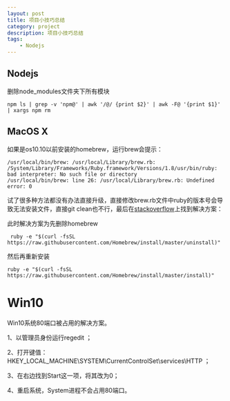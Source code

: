 ```yaml
---
layout: post
title: 项目小技巧总结
category: project
description: 项目小技巧总结
tags:
    - Nodejs
---
```


## Nodejs

删除node_modules文件夹下所有模块

	npm ls | grep -v 'npm@' | awk '/@/ {print $2}' | awk -F@ '{print $1}' | xargs npm rm

## MacOS X

如果是os10.10以前安装的homebrew，运行brew会提示：

	/usr/local/bin/brew: /usr/local/Library/brew.rb: /System/Library/Frameworks/Ruby.framework/Versions/1.8/usr/bin/ruby: bad interpreter: No such file or directory
	/usr/local/bin/brew: line 26: /usr/local/Library/brew.rb: Undefined error: 0

试了很多种方法都没有办法直接升级，直接修改brew.rb文件中ruby的版本号会导致无法安装文件，直接git clean也不行，最后在[stackoverflow]上找到解决方案：

此时解决方案为先删除homebrew

	 ruby -e "$(curl -fsSL https://raw.githubusercontent.com/Homebrew/install/master/uninstall)"

然后再重新安装

	ruby -e "$(curl -fsSL https://raw.githubusercontent.com/Homebrew/install/master/install)"

# Win10

Win10系统80端口被占用的解决方案。

1、以管理员身份运行regedit ；

2、打开键值：HKEY_LOCAL_MACHINE\SYSTEM\CurrentControlSet\services\HTTP ；

3、在右边找到Start这一项，将其改为0；

4、重启系统，System进程不会占用80端口。

[wenda]:    https://firewenda.github.io  "wenda"
[stackoverflow]:	http://stackoverflow.com/questions/24652996/homebrew-not-working-on-osx "stackoverflow"
